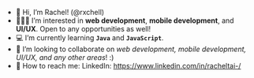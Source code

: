 - 👋 Hi, I’m Rachel! (@rxchell)
- 👩🏻‍💻 I’m interested in **web development**, **mobile development**, and **UI/UX**. Open to any opportunities as well!
- 💻 I’m currently learning **`Java`** and **`JavaScript`**.
- 💞️ I’m looking to collaborate on _web development, mobile development, UI/UX, and any other areas_! :) 
- 💬 How to reach me: LinkedIn: https://www.linkedin.com/in/racheltai-/

<!---
rxchell/rxchell is a ✨ special ✨ repository because its `README.md` (this file) appears on your GitHub profile.
You can click the Preview link to take a look at your changes.
--->

